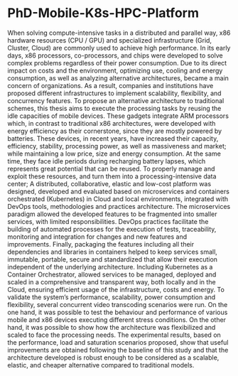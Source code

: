 # PhD-Mobile-K8s-HPC-Platform

When solving compute-intensive tasks in a distributed and parallel way, x86 hardware resources (CPU / GPU) and specialized infrastructure (Grid, Cluster, Cloud) are commonly used to achieve high performance. In its early days, x86 processors, co-processors, and chips were developed to solve complex problems regardless of their power consumption.
Due to its direct impact on costs and the environment, optimizing use, cooling and energy consumption, as well as analyzing alternative architectures, became a main concern of organizations. As a result, companies and institutions have proposed different infrastructures to implement scalability, flexibility, and concurrency features.
To propose an alternative architecture to traditional schemes, this thesis aims to execute the processing tasks by reusing the idle capacities of mobile devices. These gadgets integrate ARM processors which, in contrast to traditional x86 architectures, were developed with energy efficiency as their cornerstone, since they are mostly powered by batteries. These devices, in recent years, have increased their capacity, efficiency, stability, processing power, as well as massiveness and market; while maintaining a low price, size and energy consumption. At the same time, they face idle periods during recharging battery lapses, which represents great potential that can be reused.
To properly manage and exploit these resources, and turn them into a processing-intensive data center; A distributed, collaborative, elastic and low-cost platform was designed, developed and evaluated based on microservices and containers orchestrated (Kubernetes) in Cloud and local environments, integrated with DevOps tools, methodologies and practices architecture.
The microservices paradigm allowed the developed features to be fragmented into smaller services, with limited responsibilities. DevOps practices facilitate the building of automated processes for the execution of tests, traceability, monitoring and integration for changes and new features and improvements. Finally, packaging the features including all their dependencies and libraries in containers helped to keep services small, immutable, portable, secure and standardized that allow their execution independent of the underlying architecture. Including Kubernetes as a Container Orchestrator, allowed services to be managed, deployed and scaled in a comprehensive and transparent way, both locally and in the Cloud, ensuring efficient usage of the infrastructure, costs and energy.
To validate the system’s performance, scalability, power consumption and flexibility, several concurrent video transcoding scenarios were run. On the one hand, it was possible to test the behaviour and performance of various mobile and x86 devices executing different stress conditions. On the other hand, it was possible to show how the architecture was flexibilized and scaled to face the processing needs.
The experimental results, based on the performance, load and saturation scenarios proposed, show that useful improvements are obtained following the baseline of this study and that the architecture developed is robust enough to be considered as a scalable, elastic, and cheaper alternative compared to traditional models.
